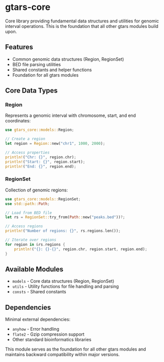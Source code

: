 # gtars-core

Core library providing fundamental data structures and utilities for genomic interval operations. This is the foundation that all other gtars modules build upon.

## Features

- Common genomic data structures (Region, RegionSet)
- BED file parsing utilities
- Shared constants and helper functions
- Foundation for all gtars modules

## Core Data Types

### Region
Represents a genomic interval with chromosome, start, and end coordinates:
```rust
use gtars_core::models::Region;

// Create a region
let region = Region::new("chr1", 1000, 2000);

// Access properties
println!("Chr: {}", region.chr);
println!("Start: {}", region.start);
println!("End: {}", region.end);
```

### RegionSet
Collection of genomic regions:
```rust
use gtars_core::models::RegionSet;
use std::path::Path;

// Load from BED file
let rs = RegionSet::try_from(Path::new("peaks.bed"))?;

// Access regions
println!("Number of regions: {}", rs.regions.len());

// Iterate over regions
for region in &rs.regions {
    println!("{}: {}-{}", region.chr, region.start, region.end);
}
```

## Available Modules

- `models` - Core data structures (Region, RegionSet)
- `utils` - Utility functions for file handling and parsing
- `consts` - Shared constants

## Dependencies

Minimal external dependencies:

- `anyhow` - Error handling
- `flate2` - Gzip compression support
- Other standard bioinformatics libraries

This module serves as the foundation for all other gtars modules and maintains backward compatibility within major versions.